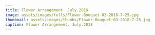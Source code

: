 ```yaml
---
title: Flower Arrangement. July.2018
image: assets/images/fulls/Flower-Bouquet-03-2018-7-25.jpg
thumbnail: assets/images/thumbs/Flower-Bouquet-03-2018-7-25.jpg
caption: Flower Arrangement. July.2018
---
```

